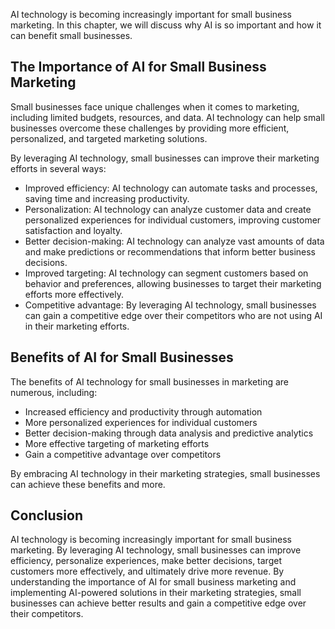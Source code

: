 

AI technology is becoming increasingly important for small business marketing. In this chapter, we will discuss why AI is so important and how it can benefit small businesses.

The Importance of AI for Small Business Marketing
-------------------------------------------------

Small businesses face unique challenges when it comes to marketing, including limited budgets, resources, and data. AI technology can help small businesses overcome these challenges by providing more efficient, personalized, and targeted marketing solutions.

By leveraging AI technology, small businesses can improve their marketing efforts in several ways:

* Improved efficiency: AI technology can automate tasks and processes, saving time and increasing productivity.
* Personalization: AI technology can analyze customer data and create personalized experiences for individual customers, improving customer satisfaction and loyalty.
* Better decision-making: AI technology can analyze vast amounts of data and make predictions or recommendations that inform better business decisions.
* Improved targeting: AI technology can segment customers based on behavior and preferences, allowing businesses to target their marketing efforts more effectively.
* Competitive advantage: By leveraging AI technology, small businesses can gain a competitive edge over their competitors who are not using AI in their marketing efforts.

Benefits of AI for Small Businesses
-----------------------------------

The benefits of AI technology for small businesses in marketing are numerous, including:

* Increased efficiency and productivity through automation
* More personalized experiences for individual customers
* Better decision-making through data analysis and predictive analytics
* More effective targeting of marketing efforts
* Gain a competitive advantage over competitors

By embracing AI technology in their marketing strategies, small businesses can achieve these benefits and more.

Conclusion
----------

AI technology is becoming increasingly important for small business marketing. By leveraging AI technology, small businesses can improve efficiency, personalize experiences, make better decisions, target customers more effectively, and ultimately drive more revenue. By understanding the importance of AI for small business marketing and implementing AI-powered solutions in their marketing strategies, small businesses can achieve better results and gain a competitive edge over their competitors.


